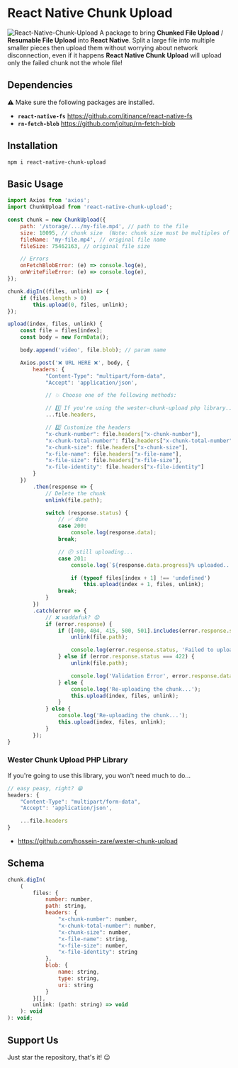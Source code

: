 # React Native Chunk Upload
![React-Native-Chunk-Upload](https://raw.githubusercontent.com/hossein-zare/react-native-chunk-upload/master/assets/presentation.png)
A package to bring **Chunked File Upload** / **Resumable File Upload** into **React Native**. Split a large file into multiple smaller pieces then upload them without worrying about network disconnection, even if it happens **React Native Chunk Upload** will upload only the failed chunk not the whole file!

## Dependencies
⚠ Make sure the following packages are installed.

* **`react-native-fs`** https://github.com/itinance/react-native-fs
* **`rn-fetch-blob`** https://github.com/joltup/rn-fetch-blob

## Installation
```bash
npm i react-native-chunk-upload
```

## Basic Usage
```javascript
import Axios from 'axios';
import ChunkUpload from 'react-native-chunk-upload';

const chunk = new ChunkUpload({
    path: '/storage/.../my-file.mp4', // path to the file
    size: 10095, // chunk size  (Note: chunk size must be multiples of 3)
    fileName: 'my-file.mp4', // original file name
    fileSize: 75462163, // original file size

    // Errors
    onFetchBlobError: (e) => console.log(e),
    onWriteFileError: (e) => console.log(e),
});

chunk.digIn((files, unlink) => {
    if (files.length > 0)
        this.upload(0, files, unlink);
});

upload(index, files, unlink) {
    const file = files[index];
    const body = new FormData();

    body.append('video', file.blob); // param name

    Axios.post('❌ URL HERE ❌', body, {
        headers: {
            "Content-Type": "multipart/form-data",
            "Accept": 'application/json',

            // 💥 Choose one of the following methods:

            // 1️⃣ If you're using the wester-chunk-upload php library...
            ...file.headers,

            // 2️⃣ Customize the headers
            "x-chunk-number": file.headers["x-chunk-number"],
            "x-chunk-total-number": file.headers["x-chunk-total-number"],
            "x-chunk-size": file.headers["x-chunk-size"],
            "x-file-name": file.headers["x-file-name"],
            "x-file-size": file.headers["x-file-size"],
            "x-file-identity": file.headers["x-file-identity"]
        }
    })
        .then(response => {
            // Delete the chunk
            unlink(file.path);

            switch (response.status) {
                // ✅ done
                case 200:
                    console.log(response.data);
                break;

                // 🕗 still uploading...
                case 201:
                    console.log(`${response.data.progress}% uploaded...`);

                    if (typeof files[index + 1] !== 'undefined')
                        this.upload(index + 1, files, unlink);
                break;
            }
        })
        .catch(error => {
            // ❌ waddafuk? 😟
            if (error.response) {
                if ([400, 404, 415, 500, 501].includes(error.response.status)) {
                    unlink(file.path);

                    console.log(error.response.status, 'Failed to upload the chunk.')
                } else if (error.response.status === 422) {
                    unlink(file.path);

                    console.log('Validation Error', error.response.data);
                } else {
                    console.log('Re-uploading the chunk...');
                    this.upload(index, files, unlink);
                }
            } else {
                console.log('Re-uploading the chunk...');
                this.upload(index, files, unlink);
            }
        });
}
```

### Wester Chunk Upload PHP Library 
If you're going to use this library, you won't need much to do...  
```javascript
// easy peasy, right? 😁
headers: {
    "Content-Type": "multipart/form-data",
    "Accept": 'application/json',

    ...file.headers
}
```
* https://github.com/hossein-zare/wester-chunk-upload

## Schema
```javascript
chunk.digIn(
    (
        files: {
            number: number,
            path: string,
            headers: {
                "x-chunk-number": number,
                "x-chunk-total-number": number,
                "x-chunk-size": number,
                "x-file-name": string,
                "x-file-size": number,
                "x-file-identity": string
            },
            blob: {
                name: string,
                type: string,
                uri: string
            }
        }[],
        unlink: (path: string) => void
    ): void
): void;
```

## Support Us
Just star the repository, that's it! 😉